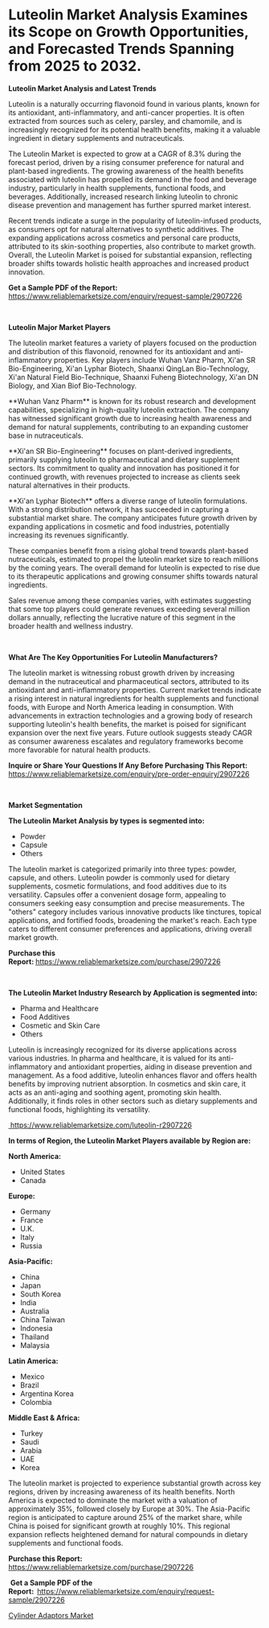 <p><h1>Luteolin Market Analysis Examines its Scope on Growth Opportunities, and Forecasted Trends Spanning from 2025 to 2032.</h1></p><p><strong>Luteolin Market Analysis and Latest Trends</strong></p>
<p><p>Luteolin is a naturally occurring flavonoid found in various plants, known for its antioxidant, anti-inflammatory, and anti-cancer properties. It is often extracted from sources such as celery, parsley, and chamomile, and is increasingly recognized for its potential health benefits, making it a valuable ingredient in dietary supplements and nutraceuticals.</p><p>The Luteolin Market is expected to grow at a CAGR of 8.3% during the forecast period, driven by a rising consumer preference for natural and plant-based ingredients. The growing awareness of the health benefits associated with luteolin has propelled its demand in the food and beverage industry, particularly in health supplements, functional foods, and beverages. Additionally, increased research linking luteolin to chronic disease prevention and management has further spurred market interest.</p><p>Recent trends indicate a surge in the popularity of luteolin-infused products, as consumers opt for natural alternatives to synthetic additives. The expanding applications across cosmetics and personal care products, attributed to its skin-soothing properties, also contribute to market growth. Overall, the Luteolin Market is poised for substantial expansion, reflecting broader shifts towards holistic health approaches and increased product innovation.</p></p>
<p><strong>Get a Sample PDF of the Report:&nbsp;</strong> <a href="https://www.reliablemarketsize.com/enquiry/request-sample/2907226?utm_campaign=2281&utm_medium=2&utm_source=Github&utm_content=ia&utm_term=12032025&utm_id=luteolin">https://www.reliablemarketsize.com/enquiry/request-sample/2907226</a></p>
<p>&nbsp;</p>
<p><strong>Luteolin Major Market Players</strong></p>
<p><p>The luteolin market features a variety of players focused on the production and distribution of this flavonoid, renowned for its antioxidant and anti-inflammatory properties. Key players include Wuhan Vanz Pharm, Xi'an SR Bio-Engineering, Xi'an Lyphar Biotech, Shaanxi QingLan Bio-Technology, Xi'an Natural Field Bio-Technique, Shaanxi Fuheng Biotechnology, Xi'an DN Biology, and Xian Biof Bio-Technology.</p><p>**Wuhan Vanz Pharm** is known for its robust research and development capabilities, specializing in high-quality luteolin extraction. The company has witnessed significant growth due to increasing health awareness and demand for natural supplements, contributing to an expanding customer base in nutraceuticals.</p><p>**Xi'an SR Bio-Engineering** focuses on plant-derived ingredients, primarily supplying luteolin to pharmaceutical and dietary supplement sectors. Its commitment to quality and innovation has positioned it for continued growth, with revenues projected to increase as clients seek natural alternatives in their products.</p><p>**Xi'an Lyphar Biotech** offers a diverse range of luteolin formulations. With a strong distribution network, it has succeeded in capturing a substantial market share. The company anticipates future growth driven by expanding applications in cosmetic and food industries, potentially increasing its revenues significantly.</p><p>These companies benefit from a rising global trend towards plant-based nutraceuticals, estimated to propel the luteolin market size to reach millions by the coming years. The overall demand for luteolin is expected to rise due to its therapeutic applications and growing consumer shifts towards natural ingredients.</p><p>Sales revenue among these companies varies, with estimates suggesting that some top players could generate revenues exceeding several million dollars annually, reflecting the lucrative nature of this segment in the broader health and wellness industry.</p></p>
<p>&nbsp;</p>
<p><strong>What Are The Key Opportunities For Luteolin Manufacturers?</strong></p>
<p><p>The luteolin market is witnessing robust growth driven by increasing demand in the nutraceutical and pharmaceutical sectors, attributed to its antioxidant and anti-inflammatory properties. Current market trends indicate a rising interest in natural ingredients for health supplements and functional foods, with Europe and North America leading in consumption. With advancements in extraction technologies and a growing body of research supporting luteolin's health benefits, the market is poised for significant expansion over the next five years. Future outlook suggests steady CAGR as consumer awareness escalates and regulatory frameworks become more favorable for natural health products.</p></p>
<p><strong>Inquire or Share Your Questions If Any Before Purchasing This Report:</strong> <a href="https://www.reliablemarketsize.com/enquiry/pre-order-enquiry/2907226?utm_campaign=2281&utm_medium=2&utm_source=Github&utm_content=ia&utm_term=12032025&utm_id=luteolin">https://www.reliablemarketsize.com/enquiry/pre-order-enquiry/2907226</a></p>
<p>&nbsp;</p>
<p><strong>Market Segmentation</strong></p>
<p><strong>The Luteolin Market Analysis by types is segmented into:</strong></p>
<p><ul><li>Powder</li><li>Capsule</li><li>Others</li></ul></p>
<p><p>The luteolin market is categorized primarily into three types: powder, capsule, and others. Luteolin powder is commonly used for dietary supplements, cosmetic formulations, and food additives due to its versatility. Capsules offer a convenient dosage form, appealing to consumers seeking easy consumption and precise measurements. The "others" category includes various innovative products like tinctures, topical applications, and fortified foods, broadening the market's reach. Each type caters to different consumer preferences and applications, driving overall market growth.</p></p>
<p><strong>Purchase this Report:&nbsp;</strong><a href="https://www.reliablemarketsize.com/purchase/2907226?utm_campaign=2281&utm_medium=2&utm_source=Github&utm_content=ia&utm_term=12032025&utm_id=luteolin">https://www.reliablemarketsize.com/purchase/2907226</a></p>
<p>&nbsp;</p>
<p><strong>The Luteolin Market Industry Research by Application is segmented into:</strong></p>
<p><ul><li>Pharma and Healthcare</li><li>Food Additives</li><li>Cosmetic and Skin Care</li><li>Others</li></ul></p>
<p><p>Luteolin is increasingly recognized for its diverse applications across various industries. In pharma and healthcare, it is valued for its anti-inflammatory and antioxidant properties, aiding in disease prevention and management. As a food additive, luteolin enhances flavor and offers health benefits by improving nutrient absorption. In cosmetics and skin care, it acts as an anti-aging and soothing agent, promoting skin health. Additionally, it finds roles in other sectors such as dietary supplements and functional foods, highlighting its versatility.</p></p>
<p><a href="https://www.reliablemarketsize.com/luteolin-r2907226?utm_campaign=2281&utm_medium=2&utm_source=Github&utm_content=ia&utm_term=12032025&utm_id=luteolin">&nbsp;https://www.reliablemarketsize.com/luteolin-r2907226</a></p>
<p><strong>In terms of Region, the Luteolin Market Players available by Region are:</strong></p>
<p>
    <p> <strong> North America: </strong>
        <ul>
            <li>United States</li>
            <li>Canada</li>
        </ul>
        </p> 
    <p> <strong> Europe: </strong>
        <ul>
            <li>Germany</li>
            <li>France</li>
            <li>U.K.</li>
            <li>Italy</li>
            <li>Russia</li>
        </ul>
        </p> 
    <p> <strong> Asia-Pacific: </strong>
        <ul>
            <li>China</li>
            <li>Japan</li>
            <li>South Korea</li>
            <li>India</li>
            <li>Australia</li>
            <li>China Taiwan</li>
            <li>Indonesia</li>
            <li>Thailand</li>
            <li>Malaysia</li>
        </ul>
        </p> 
    <p> <strong> Latin America: </strong>
        <ul>
            <li>Mexico</li>
            <li>Brazil</li>
            <li>Argentina Korea</li>
            <li>Colombia</li>
        </ul>
        </p> 
    <p> <strong> Middle East & Africa: </strong>
        <ul>
            <li>Turkey</li>
            <li>Saudi</li>
            <li>Arabia</li>
            <li>UAE</li>
            <li>Korea</li>
        </ul>
    </p>
    </p>
<p><p>The luteolin market is projected to experience substantial growth across key regions, driven by increasing awareness of its health benefits. North America is expected to dominate the market with a valuation of approximately 35%, followed closely by Europe at 30%. The Asia-Pacific region is anticipated to capture around 25% of the market share, while China is poised for significant growth at roughly 10%. This regional expansion reflects heightened demand for natural compounds in dietary supplements and functional foods.</p></p>
<p><strong>Purchase this Report: </strong><a href="https://www.reliablemarketsize.com/purchase/2907226?utm_campaign=2281&utm_medium=2&utm_source=Github&utm_content=ia&utm_term=12032025&utm_id=luteolin">https://www.reliablemarketsize.com/purchase/2907226</a></p>
<p>&nbsp;<strong>Get a Sample PDF of the Report:&nbsp;&nbsp;</strong><a href="https://www.reliablemarketsize.com/enquiry/request-sample/2907226?utm_campaign=2281&utm_medium=2&utm_source=Github&utm_content=ia&utm_term=12032025&utm_id=luteolin">https://www.reliablemarketsize.com/enquiry/request-sample/2907226</a></p>
<p><strong></strong></p>
<p><p><a href="https://github.com/nafidurii/Market-Research-Report-List-1/blob/main/cylinder-adaptors-market.md?utm_campaign=2281&utm_medium=2&utm_source=Github&utm_content=ia&utm_term=12032025&utm_id=luteolin">Cylinder Adaptors Market</a></p></p>